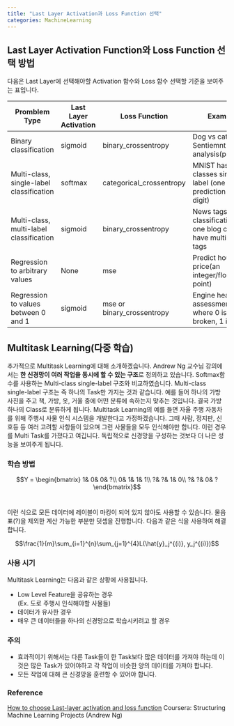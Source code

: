 ```yaml
---
title: "Last Layer Activation과 Loss Function 선택"
categories: MachineLearning
---
```


## Last Layer Activation Function와 Loss Function 선택 방법
다음은 Last Layer에 선택해야할 Activation 함수와 Loss 함수 선택할 기준을 보여주는 표입니다. 


Promblem Type | Last Layer Activation | Loss Function | Example |
-------- | ---------------------- | ------------- | ------ |
Binary classification | sigmoid | binary_crossentropy | Dog vs cat, Sentiemnt analysis(pos/neg)
Multi-class, single-label classification | softmax | categorical_crossentropy |MNIST has 10 classes single label (one prediction is one digit)
Multi-class, multi-label classification | sigmoid | binary_crossentropy | News tags classification, one blog can have multiple tags
Regression to arbitrary values | None | mse | Predict house price(an integer/float point)
Regression to values between 0 and 1 | sigmoid | mse or binary_crossentropy | Engine health assessment where 0 is broken, 1 is new

## Multitask Learning(다중 학습)
추가적으로 Multitask Learning에 대해 소개하겠습니다. Andrew Ng 교수님 강의에서는 **한 신경망이 여러 작업을 동시에 할 수 있는 구조**로 정의하고 있습니다. Softmax함수를 사용하는 Multi-class single-label 구조와 비교하였습니다. Multi-class single-label 구조는 즉 하나의 Task만 가지는 것과 같습니다. 예를 들어 하나의 가방 사진을 주고 책, 가방, 옷, 거울 중에 어떤 분류에 속하는지 맞추는 것입니다. 결국 가방 하나의 Class로 분류하게 됩니다. Multitask Learning의 예를 들면 자율 주행 자동차를 위해 주행시 사물 인식 시스템을 개발한다고 가정하겠습니다. 그때 사람, 정지판, 신호등 등 여러 고려할 사항들이 있으며 그런 사물들을 모두 인식해야만 합니다. 이런 경우를 Multi Task를 가졌다고 여깁니다. 독립적으로 신경망을 구성하는 것보다 더 나은 성능을 보여주게 됩니다.

### 학습 방법
$$Y = \begin{bmatrix}
 1&  0&  0& ?\\ 
 0&  1&  1& 1\\ 
 ?&  ?&  1& 0\\ 
 ?&  ?&  0& ?
\end{bmatrix}$$ <br>

이런 식으로 모든 데이터에 레이블이 마킹이 되어 있지 않아도 사용할 수 있습니다. 물음표(?)을 제외한 계산 가능한 부분만 덧셈을 진행합니다. 다음과 같은 식을 사용하여 해결합니다.<br>

$$\frac{1}{m}\sum_{i=1}^{n}\sum_{j=1}^{4}L(\hat{y}_j^{(i)}, y_j^{(i)})$$

### 사용 시기
Multitask Learning는 다음과 같은 상황에 사용됩니다.
- Low Level Feature을 공유하는 경우<br>(Ex. 도로 주행시 인식해야할 사물들)
- 데이터가 유사한 경우
- 매우 큰 데이터들을 하나의 신경망으로 학습시키려고 할 경우

### 주의
- 효과적이기 위해서는 다른 Task들이 한 Task보다 많은 데이터를 가져야 하는데 이것은 많은 Task가 있어야하고 각 작업이 비슷한 양의 데이터를 가져야 합니다.
- 모든 작업에 대해 큰 신경망을 훈련할 수 있어야 합니다.

### Reference
[How to choose Last-layer activation and loss function](https://www.dlology.com/blog/how-to-choose-last-layer-activation-and-loss-function/)
Coursera: Structuring Machine Learning Projects (Andrew Ng)